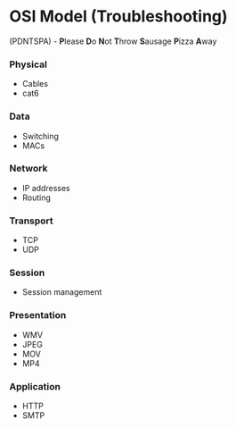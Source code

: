 # OSI Model (Troubleshooting)
(PDNTSPA)	-	**P**lease **D**o **N**ot **T**hrow **S**ausage **P**izza **A**way

### Physical
- Cables 
- cat6

### Data
- Switching
- MACs

### Network
- IP addresses
- Routing

### Transport
- TCP
- UDP

### Session
- Session management

### Presentation
- WMV
- JPEG
- MOV
- MP4

### Application
- HTTP
- SMTP